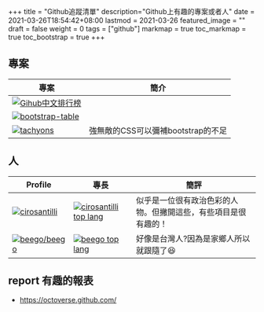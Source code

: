 +++
title = "Github追蹤清單"
description="Github上有趣的專案或者人"
date = 2021-03-26T18:54:42+08:00
lastmod = 2021-03-26
featured_image = ""
draft = false
weight = 0
tags = ["github"]
markmap = true
toc_markmap = true
toc_bootstrap = true
+++

## 專案

| 專案 | 簡介 |
| ----          |    ----      |
[![Gihub中文排行榜](https://github-readme-stats.vercel.app/api/pin?username=kon9chunkit&repo=GitHub-Chinese-Top-Charts)](https://github.com/kon9chunkit/GitHub-Chinese-Top-Charts) |
[![bootstrap-table](https://github-readme-stats.vercel.app/api/pin?username=wenzhixin&repo=bootstrap-table)](https://github.com/wenzhixin/bootstrap-table) |
[![tachyons](https://github-readme-stats.vercel.app/api/pin?username=tachyons-css&repo=tachyons)](https://github.com/tachyons-css/tachyons) | 強無敵的CSS可以彌補bootstrap的不足

## 人

| Profile | 專長  | 簡評 |
| ----    | ---- | ---- |
[![cirosantilli](https://github-readme-stats.vercel.app/api?username=cirosantilli&show_icons=true&count_private=true&theme=highcontrast)](https://github.com/cirosantilli) | [![cirosantilli top lang](https://github-readme-stats.vercel.app/api/top-langs?username=cirosantilli&amp;langs_count=8&amp;theme=highcontrast)](https://github.com/cirosantilli) | 似乎是一位很有政治色彩的人物。但撇開這些，有些項目是很有趣的！
[![beego/beego](https://github-readme-stats.vercel.app/api?username=astaxie&show_icons=true&count_private=true&theme=highcontrast)](https://zhuanlan.zhihu.com/p/33671401) | [![beego top lang](https://github-readme-stats.vercel.app/api/top-langs?username=astaxie&amp;langs_count=8&amp;theme=highcontrast)](https://github.com/cirosantilli) | 好像是台灣人?因為是家鄉人所以就跟隨了😆


## report 有趣的報表

- https://octoverse.github.com/
